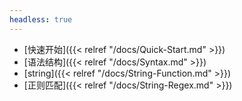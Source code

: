 ```yaml
---
headless: true
---
```


- [快速开始]({{< relref "/docs/Quick-Start.md" >}})
- [语法结构]({{< relref "/docs/Syntax.md" >}})
- [string]({{< relref "/docs/String-Function.md" >}})
- [正则匹配]({{< relref "/docs/String-Regex.md" >}})

